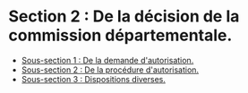# Section 2 : De la décision de la commission départementale.

- [Sous-section 1 : De la demande d'autorisation.](sous-section-1)
- [Sous-section 2 : De la procédure d'autorisation.](sous-section-2)
- [Sous-section 3 : Dispositions diverses.](sous-section-3)
